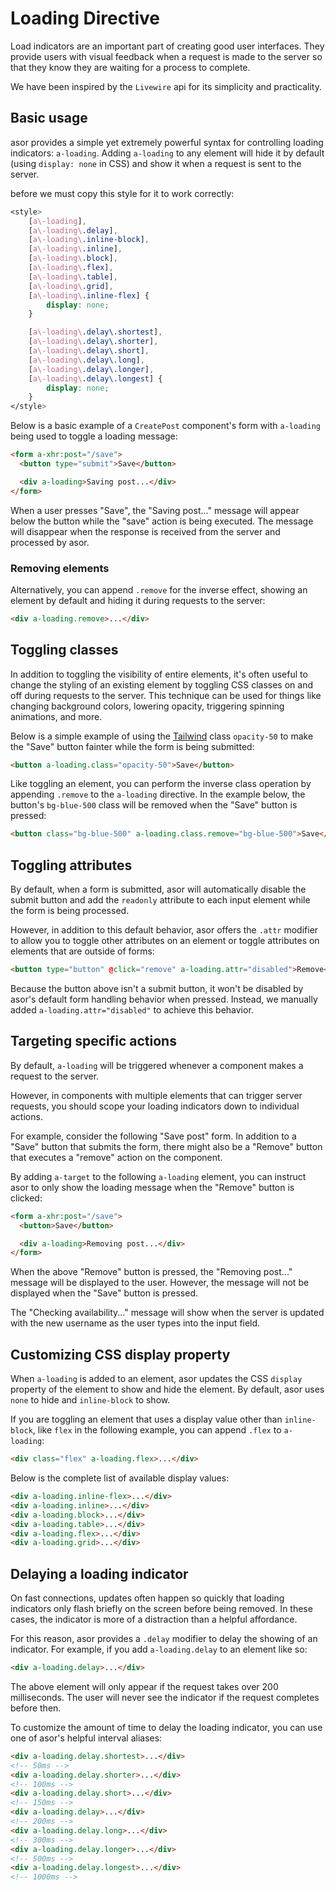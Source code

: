 # Loading Directive

Load indicators are an important part of creating good user interfaces. They provide users with visual feedback when a request is made to the server so that they know they are waiting for a process to complete. 

We have been inspired by the `Livewire` api for its simplicity and practicality.

## Basic usage

asor provides a simple yet extremely powerful syntax for controlling loading indicators: `a-loading`. Adding `a-loading` to any element will hide it by default (using `display: none` in CSS) and show it when a request is sent to the server.

before we must copy this style for it to work correctly:

```css
<style>
    [a\-loading],
    [a\-loading\.delay],
    [a\-loading\.inline-block],
    [a\-loading\.inline],
    [a\-loading\.block],
    [a\-loading\.flex],
    [a\-loading\.table],
    [a\-loading\.grid],
    [a\-loading\.inline-flex] {
        display: none;
    }

    [a\-loading\.delay\.shortest],
    [a\-loading\.delay\.shorter],
    [a\-loading\.delay\.short],
    [a\-loading\.delay\.long],
    [a\-loading\.delay\.longer],
    [a\-loading\.delay\.longest] {
        display: none;
    }
</style>
```

Below is a basic example of a `CreatePost` component's form with `a-loading` being used to toggle a loading message:

```html
<form a-xhr:post="/save">
  <button type="submit">Save</button>

  <div a-loading>Saving post...</div>
</form>
```

When a user presses "Save", the "Saving post..." message will appear below the button while the "save" action is being executed. The message will disappear when the response is received from the server and processed by asor.

### Removing elements

Alternatively, you can append `.remove` for the inverse effect, showing an element by default and hiding it during requests to the server:

```html
<div a-loading.remove>...</div>
```

## Toggling classes

In addition to toggling the visibility of entire elements, it's often useful to change the styling of an existing element by toggling CSS classes on and off during requests to the server. This technique can be used for things like changing background colors, lowering opacity, triggering spinning animations, and more.

Below is a simple example of using the [Tailwind](https://tailwindcss.com/) class `opacity-50` to make the "Save" button fainter while the form is being submitted:

```html
<button a-loading.class="opacity-50">Save</button>
```

Like toggling an element, you can perform the inverse class operation by appending `.remove` to the `a-loading` directive. In the example below, the button's `bg-blue-500` class will be removed when the "Save" button is pressed:

```html
<button class="bg-blue-500" a-loading.class.remove="bg-blue-500">Save</button>
```

## Toggling attributes

By default, when a form is submitted, asor will automatically disable the submit button and add the `readonly` attribute to each input element while the form is being processed.

However, in addition to this default behavior, asor offers the `.attr` modifier to allow you to toggle other attributes on an element or toggle attributes on elements that are outside of forms:

```html
<button type="button" @click="remove" a-loading.attr="disabled">Remove</button>
```

Because the button above isn't a submit button, it won't be disabled by asor's default form handling behavior when pressed. Instead, we manually added `a-loading.attr="disabled"` to achieve this behavior.

## Targeting specific actions

By default, `a-loading` will be triggered whenever a component makes a request to the server.

However, in components with multiple elements that can trigger server requests, you should scope your loading indicators down to individual actions.

For example, consider the following "Save post" form. In addition to a "Save" button that submits the form, there might also be a "Remove" button that executes a "remove" action on the component.

By adding `a-target` to the following `a-loading` element, you can instruct asor to only show the loading message when the "Remove" button is clicked:

```html
<form a-xhr:post="/save">
  <button>Save</button>

  <div a-loading>Removing post...</div>
</form>
```

When the above "Remove" button is pressed, the "Removing post..." message will be displayed to the user. However, the message will not be displayed when the "Save" button is pressed.

The "Checking availability..." message will show when the server is updated with the new username as the user types into the input field.

## Customizing CSS display property

When `a-loading` is added to an element, asor updates the CSS `display` property of the element to show and hide the element. By default, asor uses `none` to hide and `inline-block` to show.

If you are toggling an element that uses a display value other than `inline-block`, like `flex` in the following example, you can append `.flex` to `a-loading`:

```html
<div class="flex" a-loading.flex>...</div>
```

Below is the complete list of available display values:

```html
<div a-loading.inline-flex>...</div>
<div a-loading.inline>...</div>
<div a-loading.block>...</div>
<div a-loading.table>...</div>
<div a-loading.flex>...</div>
<div a-loading.grid>...</div>
```

## Delaying a loading indicator

On fast connections, updates often happen so quickly that loading indicators only flash briefly on the screen before being removed. In these cases, the indicator is more of a distraction than a helpful affordance.

For this reason, asor provides a `.delay` modifier to delay the showing of an indicator. For example, if you add `a-loading.delay` to an element like so:

```html
<div a-loading.delay>...</div>
```

The above element will only appear if the request takes over 200 milliseconds. The user will never see the indicator if the request completes before then.

To customize the amount of time to delay the loading indicator, you can use one of asor's helpful interval aliases:

```html
<div a-loading.delay.shortest>...</div>
<!-- 50ms -->
<div a-loading.delay.shorter>...</div>
<!-- 100ms -->
<div a-loading.delay.short>...</div>
<!-- 150ms -->
<div a-loading.delay>...</div>
<!-- 200ms -->
<div a-loading.delay.long>...</div>
<!-- 300ms -->
<div a-loading.delay.longer>...</div>
<!-- 500ms -->
<div a-loading.delay.longest>...</div>
<!-- 1000ms -->
```